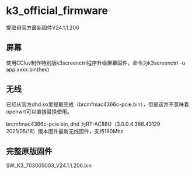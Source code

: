 # k3_official_firmware

提取自官方最新固件V24.1.1.206

## 屏幕

使用CCluv制作特别版k3screenctrl程序升级屏幕固件，命令为k3screenctrl -u app.xxxx.bin(hex)

## 无线

已经从官方dhd.ko里提取完成（brcmfmac4366c-pcie.bin），但是这并不意味着openwrt可以直接替换使用。

brcmfmac4366c-pcie.bin_dhd 为RT-AC88U（3.0.0.4.386.43129 2021/05/18）版本固件最新无线固件，支持160Mhz

## 完整原版固件

SW_K3_703005003_V24.1.1.206.bin
